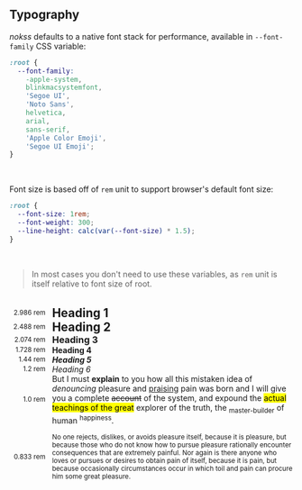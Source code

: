 <section>

# Typography

_nokss_ defaults to a native font stack for performance, available in `--font-family` CSS variable:

```css
:root {
  --font-family:
    -apple-system,
    blinkmacsystemfont,
    'Segoe UI',
    'Noto Sans',
    helvetica,
    arial,
    sans-serif,
    'Apple Color Emoji',
    'Segoe UI Emoji';
}
```

<br>

Font size is based off of `rem` unit to support browser's default font size:

```css
:root {
  --font-size: 1rem;
  --font-weight: 300;
  --line-height: calc(var(--font-size) * 1.5);
}
```

<br>

> In most cases you don't need to use these variables, as `rem` unit is itself relative
> to font size of root.

<br>

<div role="presentation" id="typopres">

<div class="flex"><small>2.986 rem</small><h1>Heading 1</h1></div>
<div class="flex"><small>2.488 rem</small><h2>Heading 2</h2></div>
<div class="flex"><small>2.074 rem</small><h3>Heading 3</h3></div>
<div class="flex"><small>1.728 rem</small><h4>Heading 4</h4></div>
<div class="flex"><small>1.44 rem</small><h5>Heading 5</h5></div>
<div class="flex"><small>1.2 rem</small><h6>Heading 6</h6></div>
<div class="flex">
  <small>1.0 rem</small>
  <div>
  But I must <b>explain</b> to you how <a>all</a> this mistaken idea of <i>denouncing</i> pleasure and <u>praising</u> pain was born and I will give you a complete <s>account</s> of the system, and expound the <mark>actual teachings of the great</mark> explorer of the truth, the <sub>master-builder</sub> of human <sup>happiness</sup>.
  </div>
</div>
<div class="flex">
  <small>0.833 rem</small>
  <p>
    <small>
    No one rejects, dislikes, or avoids pleasure itself, because it is pleasure, but because those who do not know how to pursue pleasure rationally encounter consequences that are extremely painful. Nor again is there anyone who loves or pursues or desires to obtain pain of itself, because it is pain, but because occasionally circumstances occur in which toil and pain can procure him some great pleasure.
    </small>
  </p>
</div>

</div>

<style>
#typopres .flex {
  display: flex;
  align-items: center;
}

#typopres .flex>small:first-child {
  width: 4rem;
  flex-shrink: 0;
  opacity: calc(var(--border-expression) * 4);
  text-align: right;
  margin-right: 1em;
}

#typopres :is(h1, h2, h3, h4, h5, h6) {
  margin: calc(2 * var(--spacing)) 0;
}
</style>

</section>